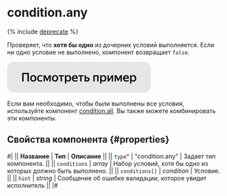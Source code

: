 # condition.any

{% include [deprecate](../../_includes/deprecate.md) %}

Проверяет, что **хотя бы одно** из дочерних условий выполняется. Если ни одно условие не выполнено, компонент возвращает `false`.

[![Посмотреть пример в песочнице](../_images/buttons/view-example.svg)](https://ya.cc/t/mlinsKJj3xMNYq)

Если вам необходимо, чтобы были выполнены все условия, используйте компонент [condition.all](condition.all.md). Вы также можете комбинировать эти компоненты.

## Свойства компонента {#properties}

#|
|| **Название** | **Тип** | **Описание** ||
|| `type`<span style="color: red">\*</span> | "condition.any" | Задает тип компонента. ||
|| `conditions` | _array_ | Набор условий, хотя бы одно из которых должно быть выполнено. ||
|| `conditions[]` | _condition_ | Условие. ||
|| `hint` | _string_ | Сообщение об ошибке валидации, которое увидит исполнитель ||
|#
